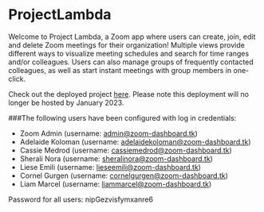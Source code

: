 # ProjectLambda

Welcome to Project Lambda, a Zoom app where users can create, join, edit and delete Zoom meetings for their organization! Multiple views provide different ways to visualize meeting schedules and search for time ranges and/or colleagues. Users can also manage groups of frequently contacted colleagues, as well as start instant meetings with group members in one-click.

Check out the deployed project [here](https://zoom-dashboard.tk). Please note this deployment will no longer be hosted by January 2023.

###The following users have been configured with log in credentials:
- Zoom Admin (username: admin@zoom-dashboard.tk)
- Adelaide Koloman (username: adelaidekoloman@zoom-dashboard.tk)
- Cassie Medrod (username: cassiemedrod@zoom-dashboard.tk)
- Sherali Nora (username: sheralinora@zoom-dashboard.tk)
- Liese Emili (username: lieseemili@zoom-dashboard.tk)
- Cornel Gurgen (username: cornelgurgen@zoom-dashboard.tk)
- Liam Marcel (username: liammarcel@zoom-dashboard.tk)

Password for all users: nipGezvisfymxanre6